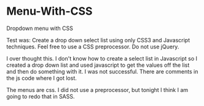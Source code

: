 Menu-With-CSS
=============

Dropdown menu with CSS

Test was: Create a drop down select list using only CSS3 and Javascript techniques. 
Feel free to use a CSS preprocessor. Do not use jQuery.

I over thought this. I don't know how to create a select list in Javascript so I created a drop down
list and used javascript to get the values off the list and then do something with it. I was not successful. 
There are comments in the js code where I got lost. 

The menus are css. I did not use a preprocessor, but tonight I think I am going to redo that in SASS. 
